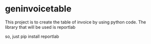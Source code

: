 # geninvoicetable

This project is to create the table of invoice by using python code.
The library that will be used is reportlab

so, just pip install reportlab
